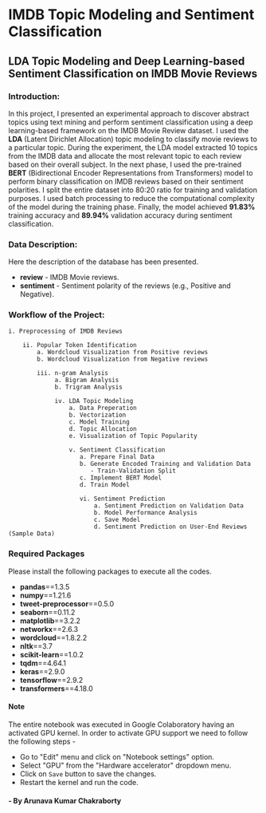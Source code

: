 # IMDB Topic Modeling and Sentiment Classification
## LDA Topic Modeling and Deep Learning-based Sentiment Classification on IMDB Movie Reviews

### Introduction:

In this project, I presented an experimental approach to discover abstract topics using text mining and perform sentiment classification using a deep learning-based framework on the IMDB Movie Review dataset. I used the **LDA** (Latent Dirichlet Allocation) topic modeling to classify movie reviews to a particular topic. During the experiment, the LDA model extracted 10 topics from the IMDB data and allocate the most relevant topic to each review based on their overall subject. In the next phase, I used the pre-trained **BERT** (Bidirectional Encoder Representations from Transformers) model to perform binary classification on IMDB reviews based on their sentiment polarities. I split the entire dataset into 80:20 ratio for training and validation purposes. I used batch processing to reduce the computational complexity of the model during the training phase. Finally, the model achieved **91.83%** training accuracy and **89.94%** validation accuracy during sentiment classification.

### Data Description:

Here the description of the database has been presented.

- **review** - IMDB Movie reviews.
- **sentiment** - Sentiment polarity of the reviews (e.g., Positive and Negative).

### Workflow of the Project:

    i. Preprocessing of IMDB Reviews

        ii. Popular Token Identification
            a. Wordcloud Visualization from Positive reviews
            b. Wordcloud Visualization from Negative reviews
    
            iii. n-gram Analysis
                 a. Bigram Analysis
                 b. Trigram Analysis
            
                 iv. LDA Topic Modeling
                     a. Data Preperation
                     b. Vectorization
                     c. Model Training
                     d. Topic Allocation
                     e. Visualization of Topic Popularity
                 
                     v. Sentiment Classification
                        a. Prepare Final Data
                        b. Generate Encoded Training and Validation Data
                           - Train-Validation Split
                        c. Implement BERT Model
                        d. Train Model
                 
                        vi. Sentiment Prediction
                            a. Sentiment Prediction on Validation Data
                            b. Model Performance Analysis
                            c. Save Model
                            d. Sentiment Prediction on User-End Reviews (Sample Data)
              
### Required Packages
Please install the following packages to execute all the codes.

- **pandas**==1.3.5
- **numpy**==1.21.6
- **tweet-preprocessor**==0.5.0
- **seaborn**==0.11.2
- **matplotlib**==3.2.2
- **networkx**==2.6.3
- **wordcloud**==1.8.2.2
- **nltk**==3.7
- **scikit-learn**==1.0.2
- **tqdm**==4.64.1
- **keras**==2.9.0
- **tensorflow**==2.9.2
- **transformers**==4.18.0              

#### Note
The entire notebook was executed in Google Colaboratory having an activated GPU kernel. In order to activate GPU support we need to follow the following steps -
- Go to "Edit" menu and click on "Notebook settings" option.
- Select "GPU" from the "Hardware accelerator" dropdown menu.
- Click on `Save` button to save the changes.
- Restart the kernel and run the code.

#### - By Arunava Kumar Chakraborty
